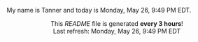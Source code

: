 My name is Tanner and today is Monday, May 26, 9:49 PM EDT.

<p align="center">This <i>README</i> file is generated <b>every 3 hours</b>!</br>Last refresh: Monday, May 26, 9:49 PM EDT<br /></p>
